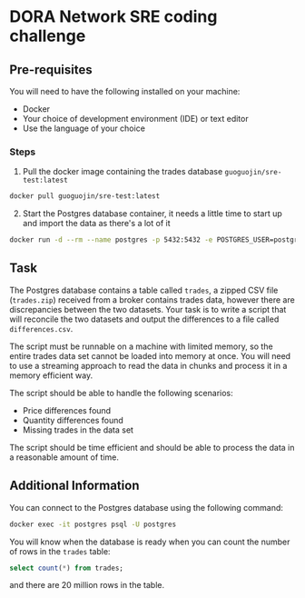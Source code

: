 # DORA Network SRE coding challenge

## Pre-requisites

You will need to have the following installed on your machine:

- Docker
- Your choice of development environment (IDE) or text editor
- Use the language of your choice

### Steps

1. Pull the docker image containing the trades database `guoguojin/sre-test:latest`

  ```bash
  docker pull guoguojin/sre-test:latest
  ```

2. Start the Postgres database container, it needs a little time to start up and import the data as there's a lot of it

  ```bash
  docker run -d --rm --name postgres -p 5432:5432 -e POSTGRES_USER=postgres -e POSTGRES_PASSWORD=postgres guoguojin/sre-test:latest
  ```

## Task

The Postgres database contains a table called `trades`, a zipped CSV file (`trades.zip`) received from a broker contains trades data, however there are discrepancies between the two datasets. Your task is to write a script that will reconcile the two datasets and output the differences to a file called `differences.csv`.

The script must be runnable on a machine with limited memory, so the entire trades data set cannot be loaded into memory at once. You will need to use a streaming approach to read the data in chunks and process it in a memory efficient way.

The script should be able to handle the following scenarios:

- Price differences found
- Quantity differences found
- Missing trades in the data set

The script should be time efficient and should be able to process the data in a reasonable amount of time.


## Additional Information

You can connect to the Postgres database using the following command:

```bash
docker exec -it postgres psql -U postgres
```


You will know when the database is ready when you can count the number of rows in the `trades` table:

```sql
select count(*) from trades;
```

and there are 20 million rows in the table.

